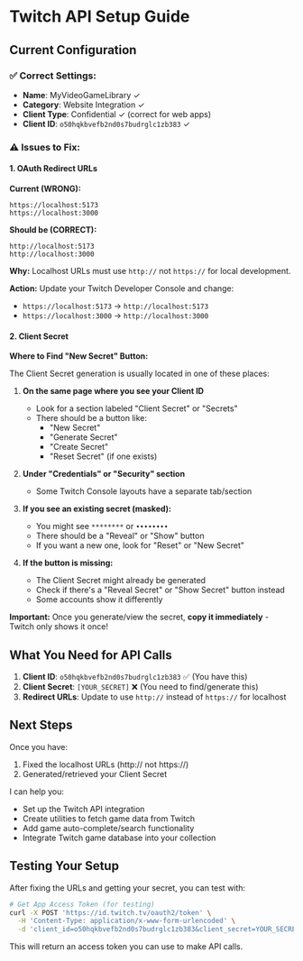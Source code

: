 # Twitch API Setup Guide

## Current Configuration

### ✅ Correct Settings:
- **Name**: MyVideoGameLibrary ✓
- **Category**: Website Integration ✓
- **Client Type**: Confidential ✓ (correct for web apps)
- **Client ID**: `o50hqkbvefb2nd0s7budrglc1zb383` ✓

### ⚠️ Issues to Fix:

#### 1. OAuth Redirect URLs
**Current (WRONG):**
```
https://localhost:5173
https://localhost:3000
```

**Should be (CORRECT):**
```
http://localhost:5173
http://localhost:3000
```

**Why:** Localhost URLs must use `http://` not `https://` for local development.

**Action:** Update your Twitch Developer Console and change:
- `https://localhost:5173` → `http://localhost:5173`
- `https://localhost:3000` → `http://localhost:3000`

#### 2. Client Secret

**Where to Find "New Secret" Button:**

The Client Secret generation is usually located in one of these places:

1. **On the same page where you see your Client ID**
   - Look for a section labeled "Client Secret" or "Secrets"
   - There should be a button like:
     - "New Secret"
     - "Generate Secret"
     - "Create Secret"
     - "Reset Secret" (if one exists)

2. **Under "Credentials" or "Security" section**
   - Some Twitch Console layouts have a separate tab/section

3. **If you see an existing secret (masked):**
   - You might see `********` or `••••••••`
   - There should be a "Reveal" or "Show" button
   - If you want a new one, look for "Reset" or "New Secret"

4. **If the button is missing:**
   - The Client Secret might already be generated
   - Check if there's a "Reveal Secret" or "Show Secret" button instead
   - Some accounts show it differently

**Important:** Once you generate/view the secret, **copy it immediately** - Twitch only shows it once!

## What You Need for API Calls

1. **Client ID**: `o50hqkbvefb2nd0s7budrglc1zb383` ✅ (You have this)
2. **Client Secret**: `[YOUR_SECRET]` ❌ (You need to find/generate this)
3. **Redirect URLs**: Update to use `http://` instead of `https://` for localhost

## Next Steps

Once you have:
1. Fixed the localhost URLs (http:// not https://)
2. Generated/retrieved your Client Secret

I can help you:
- Set up the Twitch API integration
- Create utilities to fetch game data from Twitch
- Add game auto-complete/search functionality
- Integrate Twitch game database into your collection

## Testing Your Setup

After fixing the URLs and getting your secret, you can test with:

```bash
# Get App Access Token (for testing)
curl -X POST 'https://id.twitch.tv/oauth2/token' \
  -H 'Content-Type: application/x-www-form-urlencoded' \
  -d 'client_id=o50hqkbvefb2nd0s7budrglc1zb383&client_secret=YOUR_SECRET&grant_type=client_credentials'
```

This will return an access token you can use to make API calls.

